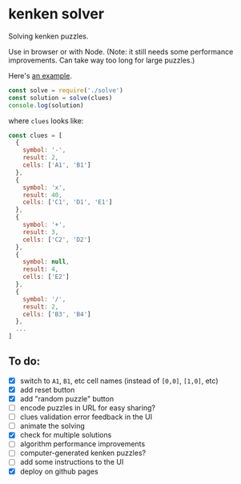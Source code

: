 # kenken solver

Solving kenken puzzles.

Use in browser or with Node. (Note: it still needs some performance improvements. Can take way too long for large puzzles.)

Here's [an example](https://rolyatmax.github.io/kenken-solver/).

```js
const solve = require('./solve')
const solution = solve(clues)
console.log(solution)
```

where `clues` looks like:

```js
const clues = [
  {
    symbol: '-',
    result: 2,
    cells: ['A1', 'B1']
  },
  {
    symbol: 'x',
    result: 40,
    cells: ['C1', 'D1', 'E1']
  },
  {
    symbol: '+',
    result: 3,
    cells: ['C2', 'D2']
  },
  {
    symbol: null,
    result: 4,
    cells: ['E2']
  },
  {
    symbol: '/',
    result: 2,
    cells: ['B3', 'B4']
  },
  ...
]
```

## To do:
 - [x] switch to `A1`, `B1`, etc cell names (instead of `[0,0]`, `[1,0]`, etc)
 - [x] add reset button
 - [x] add "random puzzle" button
 - [ ] encode puzzles in URL for easy sharing?
 - [ ] clues validation error feedback in the UI
 - [ ] animate the solving
 - [x] check for multiple solutions
 - [ ] algorithm performance improvements
 - [ ] computer-generated kenken puzzles?
 - [ ] add some instructions to the UI
 - [x] deploy on github pages
